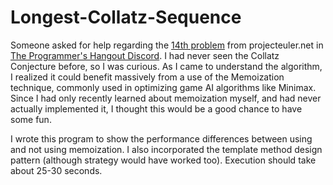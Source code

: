 # Longest-Collatz-Sequence
Someone asked for help regarding the [14th problem](https://projecteuler.net/problem=14) from 
projecteuler.net in [The Programmer's Hangout Discord](https://discord.gg/programming). I had never 
seen the Collatz Conjecture before, so I was curious. As I came to understand the algorithm, I 
realized it could benefit massively from a use of the Memoization technique, commonly used in 
optimizing game AI algorithms like Minimax. Since I had only recently learned about memoization 
myself, and had never actually implemented it, I thought this would be a good chance to have 
some fun.

I wrote this program to show the performance differences between using and not using memoization. 
I also incorporated the template method design pattern (although strategy would have worked too). 
Execution should take about 25-30 seconds.
